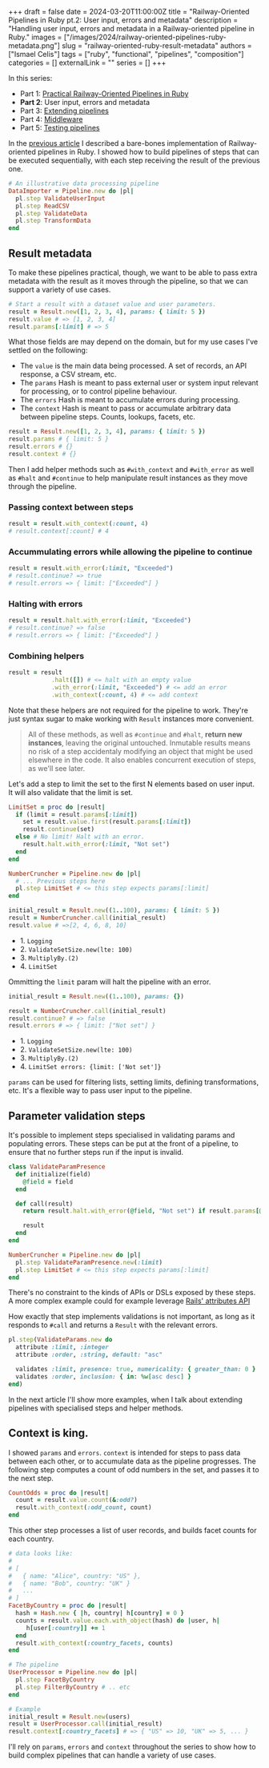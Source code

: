 +++
draft = false
date = 2024-03-20T11:00:00Z
title = "Railway-Oriented Pipelines in Ruby pt.2: User input, errors and metadata"
description = "Handling user input, errors and metadata in a Railway-oriented pipeline in Ruby."
images = ["/images/2024/railway-oriented-pipelines-ruby-metadata.png"]
slug = "railway-oriented-ruby-result-metadata"
authors = ["Ismael Celis"]
tags = ["ruby", "functional", "pipelines", "composition"]
categories = []
externalLink = ""
series = []
+++

In this series:
* Part 1: [Practical Railway-Oriented Pipelines in Ruby](/posts/practical-railway-oriented-pipelines-in-ruby/)
* **Part 2**: User input, errors and metadata
* Part 3: [Extending pipelines](/posts/railway-oriented-ruby-extending-pipelines/)
* Part 4: [Middleware](/posts/railway-oriented-ruby-middleware/)
* Part 5: [Testing pipelines](/posts/railway-oriented-ruby-testing/)

In the [previous article](/posts/practical-railway-oriented-pipelines-in-ruby/) I described a bare-bones implementation of Railway-oriented pipelines in Ruby.
I showed how to build pipelines of steps that can be executed sequentially, with each step receiving the result of the previous one.

```ruby
# An illustrative data processing pipeline
DataImporter = Pipeline.new do |pl|
  pl.step ValidateUserInput
  pl.step ReadCSV
  pl.step ValidateData
  pl.step TransformData
end
```

## Result metadata

To make these pipelines practical, though, we want to be able to pass extra metadata with the result as it moves through the pipeline, so that we can support a variety of use cases.

```ruby
# Start a result with a dataset value and user parameters.
result = Result.new([1, 2, 3, 4], params: { limit: 5 })
result.value # => [1, 2, 3, 4]
result.params[:limit] # => 5
```

What those fields are may depend on the domain, but for my use cases I've settled on the following:

* The `value` is the main data being processed. A set of records, an API response, a CSV stream, etc.
* The `params` Hash is meant to pass external user or system input relevant for processing, or to control pipeline behaviour.
* The `errors` Hash is meant to accumulate errors during processing.
* The `context` Hash is meant to pass or accumulate arbitrary data between pipeline steps. Counts, lookups, facets, etc.

```ruby
result = Result.new([1, 2, 3, 4], params: { limit: 5 })
result.params # { limit: 5 }
result.errors # {}
result.context # {}
```

Then I add helper methods such as `#with_context` and `#with_error` as well as `#halt` and `#continue` to help manipulate result instances as they move through the pipeline.

### Passing context between steps

```ruby
result = result.with_context(:count, 4)
# result.context[:count] # 4
```

### Accummulating errors while allowing the pipeline to continue

```ruby
result = result.with_error(:limit, "Exceeded")
# result.continue? => true
# result.errors => { limit: ["Exceeded"] }
```

### Halting with errors

```ruby
result = result.halt.with_error(:limit, "Exceeded")
# result.continue? => false
# result.errors => { limit: ["Exceeded"] }
```

### Combining helpers

```ruby
result = result
            .halt([]) # <= halt with an empty value
            .with_error(:limit, "Exceeded") # <= add an error
            .with_context(:count, 4) # <= add context
```

Note that these helpers are not required for the pipeline to work. They're just syntax sugar to make working with `Result` instances more convenient.

> All of these methods, as well as `#continue` and `#halt`, **return new instances**, leaving the original untouched. Inmutable results means no risk of a step accidentaly modifying an object that might be used elsewhere in the code.
> It also enables concurrent execution of steps, as we'll see later.

Let's add a step to limit the set to the first N elements based on user input. It will also validate that the limit is set.

```ruby
LimitSet = proc do |result|
  if (limit = result.params[:limit])
    set = result.value.first(result.params[:limit])
    result.continue(set)
  else # No limit! Halt with an error.
    result.halt.with_error(:limit, "Not set")
  end
end

NumberCruncher = Pipeline.new do |pl|
  # ... Previous steps here
  pl.step LimitSet # <= this step expects params[:limit]
end

initial_result = Result.new((1..100), params: { limit: 5 })
result = NumberCruncher.call(initial_result)
result.value # =>[2, 4, 6, 8, 10]
```

<ul class="execution-trace">
    <li class="continue">1. <code>Logging</code></li>
    <li class="continue">2. <code>ValidateSetSize.new(lte: 100)</code></li>
    <li class="continue">3. <code>MultiplyBy.(2)</code></li>
    <li class="continue">4. <code>LimitSet</code></li>
</ul>

Ommitting the `limit` param will halt the pipeline with an error.

```ruby
initial_result = Result.new((1..100), params: {})

result = NumberCruncher.call(initial_result)
result.continue? # => false
result.errors # => { limit: ["Not set"] }
```

<ul class="execution-trace">
    <li class="continue">1. <code>Logging</code></li>
    <li class="continue">2. <code>ValidateSetSize.new(lte: 100)</code></li>
    <li class="continue">3. <code>MultiplyBy.(2)</code></li>
    <li class="halt">4. <code>LimitSet errors: {limit: ['Not set']}</code></li>
</ul>

`params` can be used for filtering lists, setting limits, defining transformations, etc. It's a flexible way to pass user input to the pipeline.

## Parameter validation steps

It's possible to implement steps specialised in validating params and populating errors.
These steps can be put at the front of a pipeline, to ensure that no further steps run if the input is invalid.

```ruby
class ValidateParamPresence
  def initialize(field)
    @field = field
  end

  def call(result)
    return result.halt.with_error(@field, "Not set") if result.params[@field].nil?

    result
  end
end

NumberCruncher = Pipeline.new do |pl|
  pl.step ValidateParamPresence.new(:limit)
  pl.step LimitSet # <= this step expects params[:limit]
end
```

There's no constraint to the kinds of APIs or DSLs exposed by these steps. A more complex example could for example leverage [Rails' attributes API](https://api.rubyonrails.org/classes/ActiveModel/Attributes.html)

How exactly that step implements validations is not important, as long as it responds to `#call` and returns a `Result` with the relevant errors.

```ruby
pl.step(ValidateParams.new do
  attribute :limit, :integer
  attribute :order, :string, default: "asc"

  validates :limit, presence: true, numericality: { greater_than: 0 }
  validates :order, inclusion: { in: %w[asc desc] }
end)
```

In the next article I'll show more examples, when I talk about extending pipelines with specialised steps and helper methods.

## Context is king.

I showed `params` and `errors`. `context` is intended for steps to pass data between each other, or to accumulate data as the pipeline progresses.
The following step computes a count of odd numbers in the set, and passes it to the next step.

```ruby
CountOdds = proc do |result|
  count = result.value.count(&:odd?)
  result.with_context(:odd_count, count)
end
```

This other step processes a list of user records, and builds facet counts for each country.

```ruby
# data looks like:
#
# [
#   { name: "Alice", country: "US" },
#   { name: "Bob", country: "UK" }
#   ...
# ]
FacetByCountry = proc do |result|
  hash = Hash.new { |h, country| h[country] = 0 }
  counts = result.value.each.with_object(hash) do |user, h|
     h[user[:country]] += 1
  end
  result.with_context(:country_facets, counts)
end

# The pipeline
UserProcessor = Pipeline.new do |pl|
  pl.step FacetByCountry
  pl.step FilterByCountry # .. etc
end

# Example
initial_result = Result.new(users)
result = UserProcessor.call(initial_result)
result.context[:country_facets] # => { "US" => 10, "UK" => 5, ... }
```

I'll rely on `params`, `errors` and `context` throughout the series to show how to build complex pipelines that can handle a variety of use cases.

